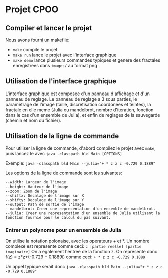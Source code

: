 # Projet CPOO

## Compiler et lancer le projet

Nous avons fourni un makefile:
  - `make` compile le projet
  - `make run` lance le projet avec l'interface graphique
  - `make demo` lance plusieurs commandes typiques et genere des fractales enregistrees dans `images/` au format png

## Utilisation de l'interface graphique
L'interface graphique est composee d'un panneau d'affichage et d'un panneau de reglage.
Le panneau de reglage a 3 sous parties, le parametrage de l'image (taille, discretisation coordonees et teintes),
la fractale en elle meme (Julia ou mandelbrot, nombre d'iteration, fonction dans le cas d'un ensemble de Julia),
et enfin de reglages de la sauvegarde (chemin et nom du fichier).

## Utilisation de la ligne de commande
Pour utiliser la ligne de commande, d'abord compilez le projet avec `make`,
puis lancez le avec `java -classpath bld Main [OPTIONS]`

Exemple: `java -classpath bld Main --julia="+ * z z c -0.729 0.1889"`

Les options de la ligne de commande sont les suivantes:
```
--width: Largeur de l'image
--height: Hauteur de l'image
--zoom: Zoom de l'image
--shiftx: Decalage de l'image sur X
--shifty: Decalage de l'image sur Y
--output: Path de sortie de l'image
--mandelbrot: Creer une representation d'un ensemble de mandelbrot.
--julia: Creer une representation d'un ensemble de Julia utilisant la fonction fournie pour le calcul du pas suivant.
``` 

### Entrer un polynome pour un ensemble de Julia
On utilise la notation polonaise, avec les operateurs + et \*.
Un nombre complexe est represente comme ceci: `c [partie reelle] [partie imaginaire]`
On a egalement l'entree de la fonction z.
On represente donc f(z) = z\*z+(-0.729 + 0.1889i) comme ceci:
	`+ * z z c -0.729 0.1889`

Un appel typique serait donc `java -classpath bld Main --julia="+ * z z c -0.729 0.1889"`
